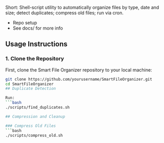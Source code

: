
Short: Shell-script utility to automatically organize files by type, date and size; detect duplicates; compress old files; run via cron.
- Repo setup
- See docs/ for more info

  
## Usage Instructions

### 1. Clone the Repository
First, clone the Smart File Organizer repository to your local machine:

```bash
git clone https://github.com/yourusername/SmartFileOrganizer.git
cd SmartFileOrganizer
## Duplicate Detection

Run:
```bash
./scripts/find_duplicates.sh

## Compression and Cleanup

### Compress Old Files
```bash
./scripts/compress_old.sh

